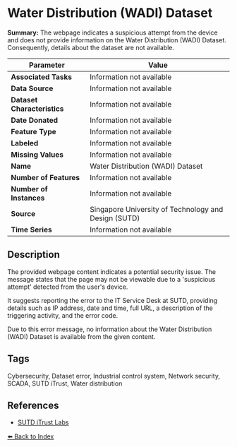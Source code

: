# Water Distribution (WADI) Dataset

**Summary:** The webpage indicates a suspicious attempt from the device and does not provide information on the Water Distribution (WADI) Dataset. Consequently, details about the dataset are not available.

| Parameter | Value |
| --- | --- |
| **Associated Tasks** | Information not available |
| **Data Source** | Information not available |
| **Dataset Characteristics** | Information not available |
| **Date Donated** | Information not available |
| **Feature Type** | Information not available |
| **Labeled** | Information not available |
| **Missing Values** | Information not available |
| **Name** | Water Distribution (WADI) Dataset |
| **Number of Features** | Information not available |
| **Number of Instances** | Information not available |
| **Source** | Singapore University of Technology and Design (SUTD) |
| **Time Series** | Information not available |

## Description

The provided webpage content indicates a potential security issue. The message states that the page may not be viewable due to a 'suspicious attempt' detected from the user's device.

It suggests reporting the error to the IT Service Desk at SUTD, providing details such as IP address, date and time, full URL, a description of the triggering activity, and the error code.

Due to this error message, no information about the Water Distribution (WADI) Dataset is available from the given content.

## Tags

Cybersecurity, Dataset error, Industrial control system, Network security, SCADA, SUTD iTrust, Water distribution

## References

- [SUTD iTrust Labs](https://itrust.sutd.edu.sg/itrust-labs_datasets/dataset_info/)

[⬅️ Back to Index](../README.md)
